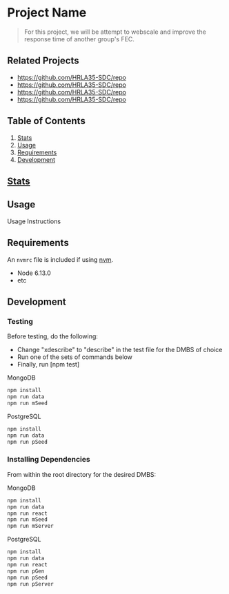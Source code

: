 # Project Name

>For this project, we will be attempt to webscale and improve the response time of another group's FEC.

## Related Projects

  - https://github.com/HRLA35-SDC/repo
  - https://github.com/HRLA35-SDC/repo
  - https://github.com/HRLA35-SDC/repo
  - https://github.com/HRLA35-SDC/repo

## Table of Contents

1. [Stats](#Stats)
2. [Usage](#Usage)
3. [Requirements](#requirements)
4. [Development](#development)

## [Stats](https://docs.google.com/spreadsheets/d/1S8Af02fTtTmnbA80wFej19aTLSGP5QH5kyQQp2dVEQc/)

## Usage

 Usage Instructions

## Requirements

An `nvmrc` file is included if using [nvm](https://github.com/creationix/nvm).

- Node 6.13.0
- etc

## Development

### Testing
Before testing, do the following:
* Change "xdescribe" to "describe" in the test file for the DMBS of choice
* Run one of the sets of commands below
* Finally, run [npm test]

MongoDB
```sh
npm install
npm run data
npm run mSeed
```
PostgreSQL
```sh
npm install
npm run data
npm run pSeed
```

### Installing Dependencies

From within the root directory for the desired DMBS:

MongoDB
```sh
npm install
npm run data
npm run react
npm run mSeed
npm run mServer
```
PostgreSQL
```sh
npm install
npm run data
npm run react
npm run pGen
npm run pSeed
npm run pServer
```